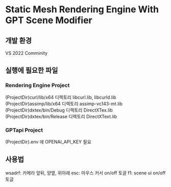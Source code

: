 # Static Mesh Rendering Engine With GPT Scene Modifier

## 개발 환경
VS 2022 Comminity
## 실행에 필요한 파일
### Rendering Engine Project
(ProjectDir)curl/lib/x64 디렉토리 libcurl.lib, libcurld.lib  
(ProjectDir)assimp/lib/x64 디렉토리 assimp-vc143-mt.lib  
(ProjectDir)dxtex/bin/Debug 디렉토리 DirectXTex.lib  
(ProjectDir)dxtex/bin/Release 디렉토리 DirectXText.lib  
### GPTapi Project
(ProjectDir).env 에 OPENAI_API_KEY 필요  

## 사용법
wsadrf: 카메라 앞뒤, 양옆, 위아래
esc: 마우스 커서 on/off 토글
f1: scene ui on/off 토글
